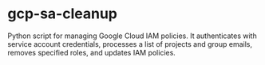 # gcp-sa-cleanup
Python script for managing Google Cloud IAM policies. It authenticates with service account credentials, processes a list of projects and group emails, removes specified roles, and updates IAM policies. 
